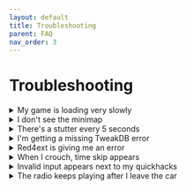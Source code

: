 ```yaml
---
layout: default
title: Troubleshooting
parent: FAQ
nav_order: 3
---
```


# Troubleshooting

<details>
<summary>My game is loading very slowly</summary>

Ensure the game is installed on an SSD, not an HDD. Cyberpunk 2077 with mods requires fast storage for acceptable load times.

</details>

<details>
<summary>I don't see the minimap</summary>

If you're using Cyberpunk THING, the minimap is hidden by default. Press F6 to toggle it.

</details>

<details>
<summary>There's a stutter every 5 seconds</summary>

This can be caused by third-party overlays or the Stock Market mod. Try disabling overlays first.

</details>

<details>
<summary>I'm getting a missing TweakDB error</summary>

1. Navigate to your game folder
2. Delete these folders: "r6", "red4ext", "bin", "engine"
3. Verify game files
4. Reinstall the collection

</details>

<details>
<summary>Red4ext is giving me an error</summary>

Install Visual C++ Redistributables from Microsoft. Both x64 and x86 versions.

</details>

<details>
<summary>When I crouch, time skip appears</summary>

This is Immersive Timeskip. You can change the keybind in:
- Vortex: `Cyberpunk 2077/r6/input/ImmersiveTimeskip.xml`
- Wabbajack: In MO2, find Immersive Timeskip and edit the XML

</details>

<details>
<summary>Invalid input appears next to my quickhacks</summary>

You need to bind quickhack hotkeys. Open CET console and go to Quickhack Hotkeys settings.

</details>

<details>
<summary>The radio keeps playing after I leave the car</summary>

This is the RadioPort feature added in 2.0. Hold the radio button to turn it off.

</details>

